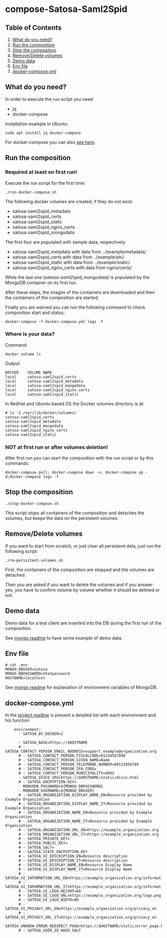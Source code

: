 # compose-Satosa-Saml2Spid

## Table of Contents

1. [What do you need?](#what-do-you-need?)
2. [Run the composition](#run-the-composition)
3. [Stop the composition](#stop-the-composition)
4. [Remove/Delete volumes](#remove/delete-volumes)
5. [Demo data](#demo-data)
6. [Env file](#env-file)
7. [docker-compose.yml](#docker-compose.yml)

## What do you need?

In order to execute the run script you need:

* jq
* docker-compose

Installation example in Ubuntu:

```
sudo apt install jq docker-compose
```

For docker-compose you can also [see here](https://docs.docker.com/compose/install/other/).

## Run the composition

### Required at least on first run!

Execute the run script for the first time:

```
./run-docker-compose.sh
```

The following docker volumes are created, if they do not exist:

* satosa-saml2spid_metadata
* satosa-saml2spid_certs
* satosa-saml2spid_static
* satosa-saml2spid_nginx_certs
* satosa-saml2spid_mongodata 

The first four are populated with sample data, respectively:

* satosa-saml2spid_metadata with data from ../example/metadata/
* satosa-saml2spid_certs with data from ../example/pki/
* satosa-saml2spid_static with data from ../example/static/
* satosa-saml2spid_nginx_certs with data from nginx/certs/

While the last one (*satosa-saml2spid_mongodata*) is populated by the MongoDB container on its first run.

After these steps, the images of the containers are downloaded and then the containers of the composition are started.

Finally you are warned you can run the following command to check composition start and status:

```
docker-compose -f docker-compose.yml logs -f
```

### Where is your data?

Command:

```
docker volume ls
```

Output:

```
DRIVER    VOLUME NAME
local     satosa-saml2spid_certs
local     satosa-saml2spid_metadata
local     satosa-saml2spid_mongodata
local     satosa-saml2spid_nginx_certs
local     satosa-saml2spid_static
```

In RedHat and Ubuntu based OS the Docker volumes directory is at:

```
# ls -1 /var/lib/docker/volumes/
satosa-saml2spid_certs
satosa-saml2spid_metadata
satosa-saml2spid_mongodata
satosa-saml2spid_nginx_certs
satosa-saml2spid_static
```

### NOT at first run or after volumes deletion!

After first run you can start the composition with the run script or by this commands:

```
docker-compose pull; docker-compose down -v; docker-compose up -d;docker-compose logs -f
```

## Stop the composition

```
./stop-docker-compose.sh
```

This script stops all containers of the composition and detaches the volumes, but keeps the data on the persistent volumes.

## Remove/Delete volumes

If you want to start from scratch, or just clear all persistent data, just run the following script:

```
./rm-persistent-volumes.sh
```

First, the containers of the composition are stopped and the volumes are detached.

Then you are asked if you want to delete the volumes and if you answer yes, you have to confirm volume by volume whether it should be deleted or not.

## Demo data

Demo data for a test client are inserted into the DB during the first run of the composition.

See [mongo readme](../README.mongo.md) to have some example of demo data.

## Env file

```
# cat .env
MONGO_DBUSER=satosa
MONGO_DBPASSWORD=thatpassword
HOSTNAME=localhost
```

See [mongo readme](../README.mongo.md) for explanation of environment variables of MongoDB.

## docker-compose.yml
In the [project readme](../README.md#configuration-by-environments) is present a detailed list with each environment and his function
```
    environment:
      - SATOSA_BY_DOCKER=1

      - SATOSA_BASE=https://$HOSTNAME
      # - SATOSA_CONTACT_PERSON_EMAIL_ADDRESS=support.example@organization.org
      # - SATOSA_CONTACT_PERSON_FISCALCODE=01234567890
      # - SATOSA_CONTACT_PERSON_GIVEN_NAME=Name
      # - SATOSA_CONTACT_PERSON_TELEPHONE_NUMBER=06123456789
      # - SATOSA_CONTACT_PERSON_IPA_CODE=
      # - SATOSA_CONTACT_PERSON_MUNICIPALITY=H501
      - SATOSA_DISCO_SRV=https://$HOSTNAME/static/disco.html
      # - SATOSA_ENCRYPTION_KEY=
      - MONGODB_PASSWORD=${MONGO_DBPASSWORD}
      - MONGODB_USERNAME=${MONGO_DBUSER}
      # - SATOSA_ORGANIZATION_DISPLAY_NAME_EN=Resource provided by Example Organization
      # - SATOSA_ORGANIZATION_DISPLAY_NAME_IT=Resource provided by Example Organization
      # - SATOSA_ORGANIZATION_NAME_EN=Resource provided by Example Organization
      # - SATOSA_ORGANIZATION_NAME_IT=Resource provided by Example Organization
      # - SATOSA_ORGANIZATION_URL_EN=https://example_organization.org
      # - SATOSA_ORGANIZATION_URL_IT=https://example_organization.org
      # - SATOSA_PRIVATE_KEY=
      # - SATOSA_PUBLIC_KEY=
      # - SATOSA_SALT=
      # - SATOSA_STATE_ENCRYPTION_KEY
      # - SATOSA_UI_DESCRIPTION_EN=Resource description
      # - SATOSA_UI_DESCRIPTION_IT=Resource description
      # - SATOSA_UI_DISPLAY_NAME_EN=Resource Display Name
      # - SATOSA_UI_DISPLAY_NAME_IT=Resource Display Name
      # - SATOSA_UI_INFORMATION_URL_EN=https://example_organization.org/information_url_en
      # - SATOSA_UI_INFORMATION_URL_IT=https://example_organization.org/information_url_en
      # - SATOSA_UI_LOGO_HEIGHT=60
      # - SATOSA_UI_LOGO_URL=https://example_organization.org/logo.png
      # - SATOSA_UI_LOGO_WIDTH=80
      # - SATOSA_UI_PRIVACY_URL_EN=https://example_organization.org/privacy_en
      # - SATOSA_UI_PRIVACY_URL_IT=https://example_organization.org/privacy_en
      - SATOSA_UNKNOW_ERROR_REDIRECT_PAGE=https://$HOSTNAME/static/error_page.html
      # - SATOSA_USER_ID_HASH_SALT
```
